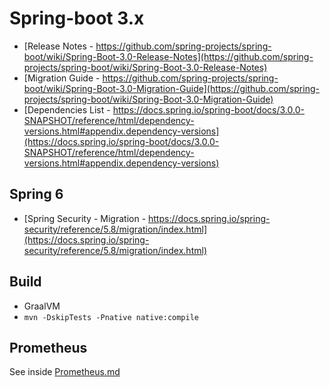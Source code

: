 # Spring-boot 3.x

* [Release Notes - https://github.com/spring-projects/spring-boot/wiki/Spring-Boot-3.0-Release-Notes](https://github.com/spring-projects/spring-boot/wiki/Spring-Boot-3.0-Release-Notes)
* [Migration Guide - https://github.com/spring-projects/spring-boot/wiki/Spring-Boot-3.0-Migration-Guide](https://github.com/spring-projects/spring-boot/wiki/Spring-Boot-3.0-Migration-Guide)
* [Dependencies List - https://docs.spring.io/spring-boot/docs/3.0.0-SNAPSHOT/reference/html/dependency-versions.html#appendix.dependency-versions](https://docs.spring.io/spring-boot/docs/3.0.0-SNAPSHOT/reference/html/dependency-versions.html#appendix.dependency-versions)

## Spring 6

* [Spring Security - Migration - https://docs.spring.io/spring-security/reference/5.8/migration/index.html](https://docs.spring.io/spring-security/reference/5.8/migration/index.html)

## Build

* GraalVM
* `mvn -DskipTests -Pnative native:compile`

## Prometheus

See inside [Prometheus.md](../docs/Prometheus.md)

